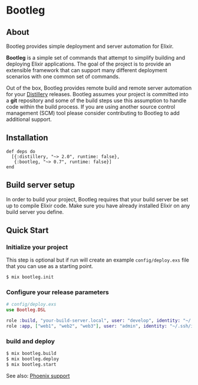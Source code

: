 # Bootleg

## About
Bootleg provides simple deployment and server automation for Elixir.

**Bootleg** is a simple set of commands that attempt to simplify building and deploying Elixir applications. The goal of the project is to provide an extensible framework that can support many different deployment scenarios with one common set of commands.

Out of the box, Bootleg provides remote build and remote server automation for your [Distillery](https://github.com/bitwalker/distillery) releases. Bootleg assumes your project is committed into a **git** repository and some of the build steps use this assumption
to handle code within the build process. If you are using another source control management (SCM) tool please consider contributing to Bootleg to
add additional support.

## Installation

```
def deps do
  [{:distillery, "~> 2.0", runtime: false},
   {:bootleg, "~> 0.7", runtime: false}]
end
```

## Build server setup

In order to build your project, Bootleg requires that your build server be set up to compile
Elixir code. Make sure you have already installed Elixir on any build server you define.

## Quick Start

### Initialize your project

This step is optional but if run will create an example `config/deploy.exs` file that you
can use as a starting point.

```sh
$ mix bootleg.init
```

### Configure your release parameters

```elixir
# config/deploy.exs
use Bootleg.DSL

role :build, "your-build-server.local", user: "develop", identity: "~/.ssh/id_deploy_rsa", workspace: "/some/build/workspace"
role :app, ["web1", "web2", "web3"], user: "admin", identity: "~/.ssh/id_deploy_rsa", workspace: "/var/myapp"
```

### build and deploy

```sh
$ mix bootleg.build
$ mix bootleg.deploy
$ mix bootleg.start
```

See also: [Phoenix support](https://hexdocs.pm/bootleg/phoenix.html)